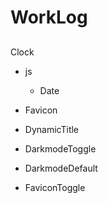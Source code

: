 # WorkLog

##
Clock
- js
  - Date
- Favicon
- DynamicTitle
- DarkmodeToggle

- DarkmodeDefault
- FaviconToggle